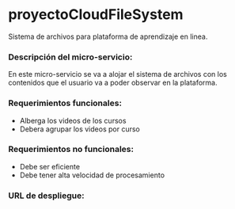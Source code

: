 # proyectoCloudFileSystem
Sistema de archivos para plataforma de aprendizaje en linea.

### Descripción del micro-servicio: 
En este micro-servicio se va a alojar el sistema de archivos con los contenidos que el usuario va a poder observar en la plataforma. 

### Requerimientos funcionales:
- Alberga los videos de los cursos
- Debera agrupar los videos por curso

### Requerimientos no funcionales:
- Debe ser eficiente
- Debe tener alta velocidad de procesamiento

### URL de despliegue:

